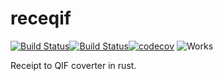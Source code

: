 # receqif


[![Build Status](https://github.com/rayslava/receqif/workflows/CI%20Build/badge.svg)](https://github.com/rayslava/receqif/actions?query=workflow%3A%22CI+Build%22)[![Build Status](https://drone.dhaenuur.home.rayslava.com/api/badges/rayslava/receqif/status.svg)](https://drone.dhaenuur.home.rayslava.com/rayslava/receqif)[![codecov](https://codecov.io/gh/rayslava/receqif/branch/master/graph/badge.svg?token=4PINB65Z3N)](https://codecov.io/gh/rayslava/receqif)
![Works](https://img.shields.io/static/v1?label=Works%20on&message=my%20machine&color=success)

Receipt to QIF coverter in rust.
